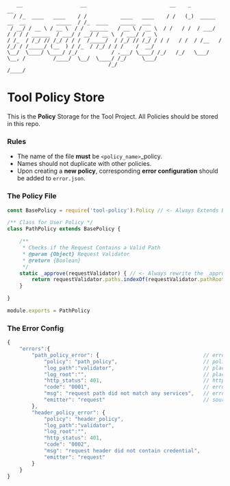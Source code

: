 ```
   __                   __                           __    _                                   __                      
  / /_  ____   ____    / /           ____   ____    / /   (_)  _____   __  __          _____  / /_  ____    _____  ___
 / __/ / __ \ / __ \  / /  ______   / __ \ / __ \  / /   / /  / ___/  / / / / ______  / ___/ / __/ / __ \  / ___/ / _ \
/ /_  / /_/ // /_/ / / /  /_____/  / /_/ // /_/ / / /   / /  / /__   / /_/ / /_____/ (__  ) / /_  / /_/ / / /    /  __/
\__/  \____/ \____/ /_/           / .___/ \____/ /_/   /_/   \___/   \__, /         /____/  \__/  \____/ /_/     \___/
                                 /_/                                /____/                                             
```
# Tool Policy Store
This is the __Policy__ Storage for the Tool Project. All Policies should be stored in this repo.

### Rules
- The name of the file __must__ be `<policy_name>`_policy.
- Names should not duplicate with other policies.
- Upon creating a __new policy__, corresponding __error configuration__ should be added to `error.json`.

### The Policy File
```javascript
const BasePolicy = require('tool-policy').Policy // <- Always Extends Base Policy Class

/** Class for User Policy */
class PathPolicy extends BasePolicy {

	/**
	 * Checks if the Request Contains a Valid Path
	 * @param {Object} Request Validator
	 * @return {Boolean}
	 */
	static _approve(requestValidator) { // <- Always rewrite the _approve method, or an Unimplemented Error will be Triggered
		return requestValidator.paths.indexOf(requestValidator.pathRoot) > -1 // <- Always return true or false
	}

}

module.exports = PathPolicy
```

### The Error Config
```javascript
{
	"errors":{
		"path_policy_error": {  								// error name should always be <name>_policy_error
			"policy": "path_policy", 							// policy name
			"log_path":"validator",								// place to log the error
			"log_root":"",										// place of the root of the log
			"http_status": 401,									// http_status if needed
			"code": "0001",										// error code
			"msg": "request path did not match any services",	// error message for backend debugger
			"emitter": "request"								// source of the error
		},
		"header_policy_error": {
			"policy": "header_policy",
			"log_path":"validator",
			"log_root":"",
			"http_status": 401,
			"code": "0002",
			"msg": "request header did not contain credential",
			"emitter": "request"
		}
	}
}

```
